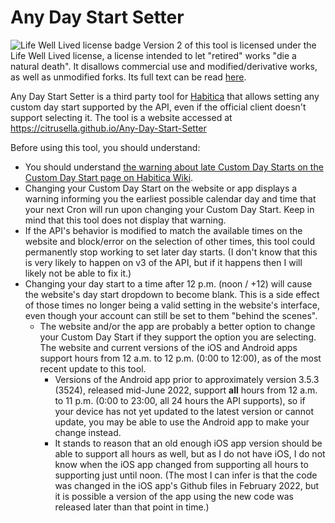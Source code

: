 # Any Day Start Setter

![Life Well Lived license badge](https://img.shields.io/badge/license-Life%20Well%20Lived-lightgrey) Version 2 of this tool is licensed under the Life Well Lived license, a license intended to let "retired" works "die a natural death". It disallows commercial use and modified/derivative works, as well as unmodified forks. Its full text can be read [here](https://github.com/citrusella/Any-Day-Start-Setter/blob/main/LICENSE).

Any Day Start Setter is a third party tool for [Habitica](https://habitica.com) that allows setting any custom day start supported by the API, even if the official client doesn't support selecting it. The tool is a website accessed at https://citrusella.github.io/Any-Day-Start-Setter

Before using this tool, you should understand:

- You should understand [the warning about late Custom Day Starts on the Custom Day Start page on Habitica Wiki](https://habitica.fandom.com/wiki/Custom_Day_Start#Examples_and_a_Warning_about_Late_Custom_Day_Start_Times).
- Changing your Custom Day Start on the website or app displays a warning informing you the earliest possible calendar day and time that your next Cron will run upon changing your Custom Day Start. Keep in mind that this tool does not display that warning.
- If the API's behavior is modified to match the available times on the website and block/error on the selection of other times, this tool could permanently stop working to set later day starts. (I don't know that this is very likely to happen on v3 of the API, but if it happens then I will likely not be able to fix it.)
- Changing your day start to a time after 12 p.m. (noon / +12) will cause the website's day start dropdown to become blank. This is a side effect of those times no longer being a valid setting in the website's interface, even though your account can still be set to them "behind the scenes".
  - The website and/or the app are probably a better option to change your Custom Day Start if they support the option you are selecting. The website and current versions of the iOS and Android apps support hours from 12 a.m. to 12 p.m. (0:00 to 12:00), as of the most recent update to this tool.
     -  Versions of the Android app prior to approximately version 3.5.3 (3524), released mid-June 2022, support **all** hours from 12 a.m. to 11 p.m. (0:00 to 23:00, all 24 hours the API supports), so if your device has not yet updated to the latest version or cannot update, you may be able to use the Android app to make your change instead.
     -  It stands to reason that an old enough iOS app version should be able to support all hours as well, but as I do not have iOS, I do not know when the iOS app changed from supporting all hours to supporting just until noon. (The most I can infer is that the code was changed in the iOS app's Github files in February 2022, but it is possible a version of the app using the new code was released later than that point in time.)
